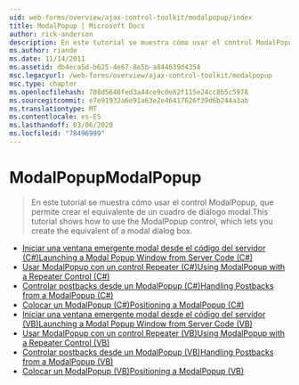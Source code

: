 ```yaml
---
uid: web-forms/overview/ajax-control-toolkit/modalpopup/index
title: ModalPopup | Microsoft Docs
author: rick-anderson
description: En este tutorial se muestra cómo usar el control ModalPopup, que permite crear el equivalente de un cuadro de diálogo modal.
ms.author: riande
ms.date: 11/14/2011
ms.assetid: db4eca5d-b625-4e67-8e5b-a844639d4354
msc.legacyurl: /web-forms/overview/ajax-control-toolkit/modalpopup
msc.type: chapter
ms.openlocfilehash: 708d5646fed3a44ce9c0e82f115e24cc8b5c5978
ms.sourcegitcommit: e7e91932a6e91a63e2e46417626f39d6b244a3ab
ms.translationtype: MT
ms.contentlocale: es-ES
ms.lasthandoff: 03/06/2020
ms.locfileid: "78496999"
---
```

# <a name="modalpopup"></a><span data-ttu-id="d4d12-103">ModalPopup</span><span class="sxs-lookup"><span data-stu-id="d4d12-103">ModalPopup</span></span>

> <span data-ttu-id="d4d12-104">En este tutorial se muestra cómo usar el control ModalPopup, que permite crear el equivalente de un cuadro de diálogo modal.</span><span class="sxs-lookup"><span data-stu-id="d4d12-104">This tutorial shows how to use the ModalPopup control, which lets you create the equivalent of a modal dialog box.</span></span>

- [<span data-ttu-id="d4d12-105">Iniciar una ventana emergente modal desde el código del servidor (C#)</span><span class="sxs-lookup"><span data-stu-id="d4d12-105">Launching a Modal Popup Window from Server Code (C#)</span></span>](launching-a-modal-popup-window-from-server-code-cs.md)
- [<span data-ttu-id="d4d12-106">Usar ModalPopup con un control Repeater (C#)</span><span class="sxs-lookup"><span data-stu-id="d4d12-106">Using ModalPopup with a Repeater Control (C#)</span></span>](using-modalpopup-with-a-repeater-control-cs.md)
- [<span data-ttu-id="d4d12-107">Controlar postbacks desde un ModalPopup (C#)</span><span class="sxs-lookup"><span data-stu-id="d4d12-107">Handling Postbacks from a ModalPopup (C#)</span></span>](handling-postbacks-from-a-modalpopup-cs.md)
- [<span data-ttu-id="d4d12-108">Colocar un ModalPopup (C#)</span><span class="sxs-lookup"><span data-stu-id="d4d12-108">Positioning a ModalPopup (C#)</span></span>](positioning-a-modalpopup-cs.md)
- [<span data-ttu-id="d4d12-109">Iniciar una ventana emergente modal desde el código del servidor (VB)</span><span class="sxs-lookup"><span data-stu-id="d4d12-109">Launching a Modal Popup Window from Server Code (VB)</span></span>](launching-a-modal-popup-window-from-server-code-vb.md)
- [<span data-ttu-id="d4d12-110">Usar ModalPopup con un control Repeater (VB)</span><span class="sxs-lookup"><span data-stu-id="d4d12-110">Using ModalPopup with a Repeater Control (VB)</span></span>](using-modalpopup-with-a-repeater-control-vb.md)
- [<span data-ttu-id="d4d12-111">Controlar postbacks desde un ModalPopup (VB)</span><span class="sxs-lookup"><span data-stu-id="d4d12-111">Handling Postbacks from a ModalPopup (VB)</span></span>](handling-postbacks-from-a-modalpopup-vb.md)
- [<span data-ttu-id="d4d12-112">Colocar un ModalPopup (VB)</span><span class="sxs-lookup"><span data-stu-id="d4d12-112">Positioning a ModalPopup (VB)</span></span>](positioning-a-modalpopup-vb.md)
